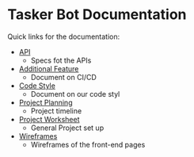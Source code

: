 # Tasker Bot Documentation

Quick links for the documentation:
- [API](./api.md)
  - Specs fot the APIs
- [Additional Feature](./additional_features.md)
  - Document on CI/CD
- [Code Style](./code_style.md)
  - Document on our code styl
- [Project Planning](./project_planning.md)
  - Project timeline
- [Project Worksheet](./project_worksheet.md)
  - General Project set up
- [Wireframes](./wireframes)
  - Wireframes of the front-end pages
